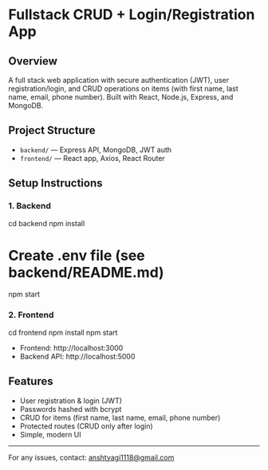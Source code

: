 # Fullstack CRUD + Login/Registration App

## Overview
A full stack web application with secure authentication (JWT), user registration/login, and CRUD operations on items (with first name, last name, email, phone number). Built with React, Node.js, Express, and MongoDB.

## Project Structure
- `backend/` — Express API, MongoDB, JWT auth
- `frontend/` — React app, Axios, React Router

## Setup Instructions

### 1. Backend
cd backend
npm install
# Create .env file (see backend/README.md)
npm start

### 2. Frontend

cd frontend
npm install
npm start


- Frontend: http://localhost:3000
- Backend API: http://localhost:5000

## Features
- User registration & login (JWT)
- Passwords hashed with bcrypt
- CRUD for items (first name, last name, email, phone number)
- Protected routes (CRUD only after login)
- Simple, modern UI

---

For any issues, contact: anshtyagi1118@gmail.com
